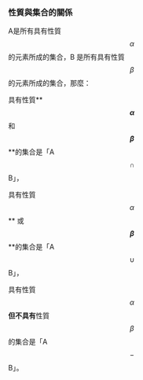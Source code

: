 ### 性質與集合的關係

A是所有具有性質$$\alpha$$ 的元素所成的集合，B 是所有具有性質 $$\beta$$ 的元素所成的集合，那麼：

具有性質** **$$\alpha$$** 和 **$$\beta$$** **的集合是「A$$\cap$$ B」，

具有性質 $$\alpha$$** 或 **$$\beta$$** **的集合是「A$$\cup$$ B」，

具有性質 $$\alpha$$ **但不具有**性質 $$\beta$$ 的集合是「A$$-$$ B」。 

